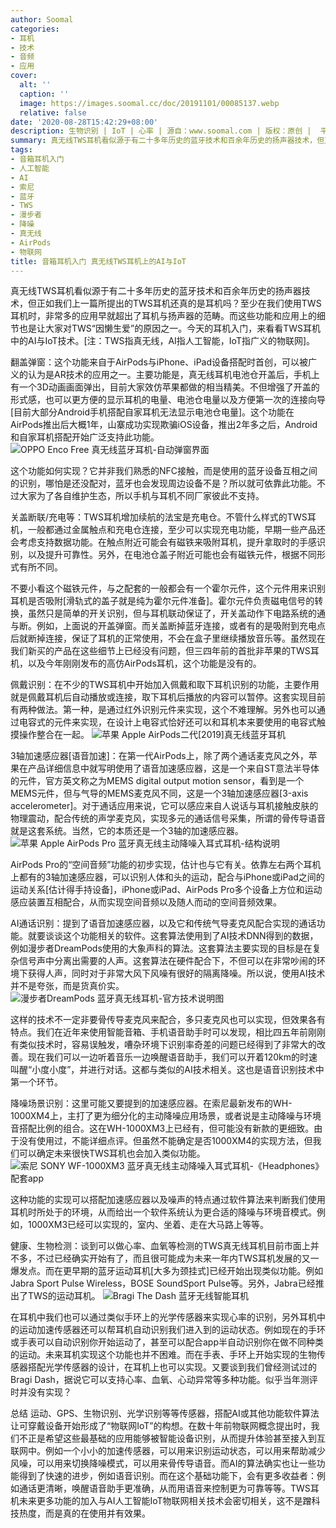 ```yaml
---
author: Soomal
categories:
- 耳机
- 技术
- 音频
- 应用
cover:
  alt: ''
  caption: ''
  image: https://images.soomal.cc/doc/20191101/00085137.webp
  relative: false
date: '2020-08-28T15:42:29+08:00'
description: 生物识别 | IoT | 心率 | 源自：www.soomal.com | 版权：原创 |  平均/总评分：08.52/375
summary: 真无线TWS耳机看似源于有二十多年历史的蓝牙技术和百余年历史的扬声器技术，但正如我们上一篇所提出的TWS耳机还真的是耳机吗？至少在我们使用TWS耳机时，非常多的应用早就超出了耳机与扬声器的范畴。而这些功能和应用上的细节也是让大家对TWS“因懒生爱”的原因之一？
tags:
- 音箱耳机入门
- 人工智能
- AI
- 索尼
- 蓝牙
- TWS
- 漫步者
- 降噪
- 真无线
- AirPods
- 物联网
title: 音箱耳机入门 真无线TWS耳机上的AI与IoT
---
```


真无线TWS耳机看似源于有二十多年历史的蓝牙技术和百余年历史的扬声器技术，但正如我们上一篇所提出的TWS耳机还真的是耳机吗？至少在我们使用TWS耳机时，非常多的应用早就超出了耳机与扬声器的范畴。而这些功能和应用上的细节也是让大家对TWS“因懒生爱”的原因之一。今天的耳机入门，来看看TWS耳机中的AI与IoT技术。[注：TWS指真无线，AI指人工智能，IoT指广义的物联网]。

翻盖弹窗：这个功能来自于AirPods与iPhone、iPad设备搭配时首创，可以被广义的认为是AR技术的应用之一。主要功能是，真无线耳机电池仓开盖后，手机上有一个3D动画画面弹出，目前大家效仿苹果都做的相当精美。不但增强了开盖的形式感，也可以更方便的显示耳机的电量、电池仓电量以及方便第一次的连接向导[目前大部分Android手机搭配自家耳机无法显示电池仓电量]。这个功能在AirPods推出后大概1年，山寨成功实现欺骗iOS设备，推出2年多之后，Android和自家耳机搭配开始广泛支持此功能。
![OPPO Enco Free 真无线蓝牙耳机-自动弹窗界面](https://images.soomal.cc/doc/20200112/00086475.webp)




这个功能如何实现？它并非我们熟悉的NFC接触，而是使用的蓝牙设备互相之间的识别，哪怕是还没配对，蓝牙也会发现周边设备不是？所以就可依靠此功能。不过大家为了各自维护生态，所以手机与耳机不同厂家彼此不支持。

关盖断联/充电等：TWS耳机增加续航的法宝是充电仓。不管什么样式的TWS耳机，一般都通过金属触点和充电仓连接，至少可以实现充电功能，早期一些产品还会考虑支持数据功能。在触点附近可能会有磁铁来吸附耳机，提升拿取时的手感识别，以及提升可靠性。另外，在电池仓盖子附近可能也会有磁铁元件，根据不同形式有所不同。

不要小看这个磁铁元件，与之配套的一般都会有一个霍尔元件，这个元件用来识别耳机是否吸附[滑轨式的盖子就是纯为霍尔元件准备]。霍尔元件负责磁电信号的转换，虽然只是简单的开关识别，但与耳机联动保证了，开关盖动作下电路系统的通与断。例如，上面说的开盖弹窗。而关盖断掉蓝牙连接，或者有的是吸附到充电点后就断掉连接，保证了耳机的正常使用，不会在盒子里继续播放音乐等。虽然现在我们新买的产品在这些细节上已经没有问题，但三四年前的首批非苹果的TWS耳机，以及今年刚刚发布的高仿AirPods耳机，这个功能是没有的。

佩戴识别：在不少的TWS耳机中开始加入佩戴和取下耳机识别的功能，主要作用就是佩戴耳机后自动播放或连接，取下耳机后播放的内容可以暂停。这套实现目前有两种做法。第一种，是通过红外识别元件来实现，这个不难理解。另外也可以通过电容式的元件来实现，在设计上电容式恰好还可以和耳机本来要使用的电容式触摸操作整合在一起。
![苹果 Apple AirPods二代[2019]真无线蓝牙耳机](https://images.soomal.cc/doc/20190424/00081358.webp)




3轴加速感应器[语音加速]：在第一代AirPods上，除了两个通话麦克风之外，苹果在产品详细信息中就写明使用了语音加速感应器，这是一个来自ST意法半导体的元件，官方英文称之为MEMS digital output motion sensor，看到是一个MEMS元件，但与气导的MEMS麦克风不同，这是一个3轴加速感应器[3-axis accelerometer]。对于通话应用来说，它可以感应来自人说话与耳机接触皮肤的物理震动，配合传统的声学麦克风，实现多元的通话信号采集，所谓的骨传导语音就是这套系统。当然，它的本质还是一个3轴的加速感应器。
![苹果 Apple AirPods Pro 蓝牙真无线主动降噪入耳式耳机-结构说明](https://images.soomal.cc/doc/20191113/00085336.webp)




AirPods Pro的“空间音频”功能的初步实现，估计也与它有关。依靠左右两个耳机上都有的3轴加速感应器，可以识别人体和头的运动，配合与iPhone或iPad之间的运动关系[估计得手持设备]，iPhone或iPad、AirPods Pro多个设备上方位和运动感应装置互相配合，从而实现空间音频以及随人而动的空间音频效果。

AI通话识别：提到了语音加速感应器，以及它和传统气导麦克风配合实现的通话功能。就要谈谈这个功能相关的软件。这套算法使用到了AI技术DNN得到的数据，例如漫步者DreamPods使用的大象声科的算法。这套算法主要实现的目标是在复杂信号声中分离出需要的人声。这套算法在硬件配合下，不但可以在非常吵闹的环境下获得人声，同时对于非常大风下风噪有很好的隔离降噪。所以说，使用AI技术并不是夸张，而是货真价实。
![漫步者DreamPods 蓝牙真无线耳机-官方技术说明图](https://images.soomal.cc/doc/20200708/00090014.webp)




这样的技术不一定非要骨传导麦克风来配合，多只麦克风也可以实现，但效果各有特点。我们在近年来使用智能音箱、手机语音助手时可以发现，相比四五年前刚刚有类似技术时，容易误触发，嘈杂环境下识别率奇差的问题已经得到了非常大的改善。现在我们可以一边听着音乐一边唤醒语音助手，我们可以开着120km的时速叫醒“小度小度”，并进行对话。这都与类似的AI技术相关。这也是语音识别技术中第一个环节。

降噪场景识别：这里可能又要提到的加速感应器。在索尼最新发布的WH-1000XM4上，主打了更为细分化的主动降噪应用场景，或者说是主动降噪与环境音搭配比例的组合。这在WH-1000XM3上已经有，但可能没有新款的更细致。由于没有使用过，不能详细点评。但虽然不能确定是否1000XM4的实现方法，但我们可以确定未来很快TWS耳机也会加入类似功能。
![索尼 SONY WF-1000XM3 蓝牙真无线主动降噪入耳式耳机-《Headphones》配套app](https://images.soomal.cc/doc/20190806/00083426.webp)




这种功能的实现可以搭配加速感应器以及噪声的特点通过软件算法来判断我们使用耳机时所处于的环境，从而给出一个软件系统认为更合适的降噪与环境音模式。例如，1000XM3已经可以实现的，室内、坐着、走在大马路上等等。

健康、生物检测：谈到可以做心率、血氧等检测的TWS真无线耳机目前市面上并不多，不过已经确实开始有了，而且很可能成为未来一年内TWS耳机发展的又一爆发点。而在更早期的蓝牙运动耳机[大多为颈挂式]已经开始出现类似功能。例如Jabra Sport Pulse Wireless，BOSE SoundSport Pulse等。另外，Jabra已经推出了TWS的运动耳机。
![Bragi The Dash 蓝牙无线智能耳机](https://images.soomal.cc/doc/20200821/00090773.webp)




在耳机中我们也可以通过类似手环上的光学传感器来实现心率的识别，另外耳机中的运动加速传感器还可以帮耳机自动识别我们进入到的运动状态。例如现在的手环或手表可以自动识别你开始运动了，甚至可以配合app半自动识别你在做不同种类的运动。未来耳机实现这个功能也并不困难。而在手表、手环上开始实现的生物传感器搭配光学传感器的设计，在耳机上也可以实现。又要谈到我们曾经测试过的Bragi Dash，据说它可以支持心率、血氧、心动异常等多种功能。似乎当年测评时并没有实现？

总结
运动、GPS、生物识别、光学识别等等传感器，搭配AI或其他功能软件算法让可穿戴设备开始形成了“物联网IoT”的构想。在数十年前物联网概念提出时，我们不正是希望这些最基础的应用能够被智能设备识别，从而提升体验甚至接入到互联网中。例如一个小小的加速传感器，可以用来识别运动状态，可以用来帮助减少风噪，可以用来切换降噪模式，可以用来骨传导语音。而AI的算法确实也让一些功能得到了快速的进步，例如语音识别。而在这个基础功能下，会有更多收益者：例如通话更清晰，唤醒语音助手更准确，从而用语音来控制更为可靠等等。TWS耳机未来更多功能的加入与AI人工智能IoT物联网相关技术会密切相关，这不是蹭科技热度，而是真的在使用并有效果。